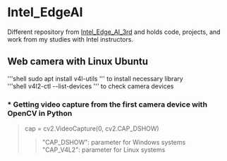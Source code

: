 # Intel_EdgeAI

Different repository from [Intel_Edge_AI_3rd](https://github.com/Yuriel849/Intel_Edge_AI_3rd) and holds code, projects, and work from my studies with Intel instructors.

## Web camera with Linux Ubuntu
'''shell
sudo apt install v4l-utils
'''
to install necessary library<br>
'''shell
v4l2-ctl --list-devices
'''
to check camera devices

### * Getting video capture from the first camera device with OpenCV in Python
>cap = cv2.VideoCapture(0, cv2.CAP_DSHOW)<br>
>> "CAP_DSHOW": parameter for Windows systems<br>
"CAP_V4L2": parameter for Linux systems

